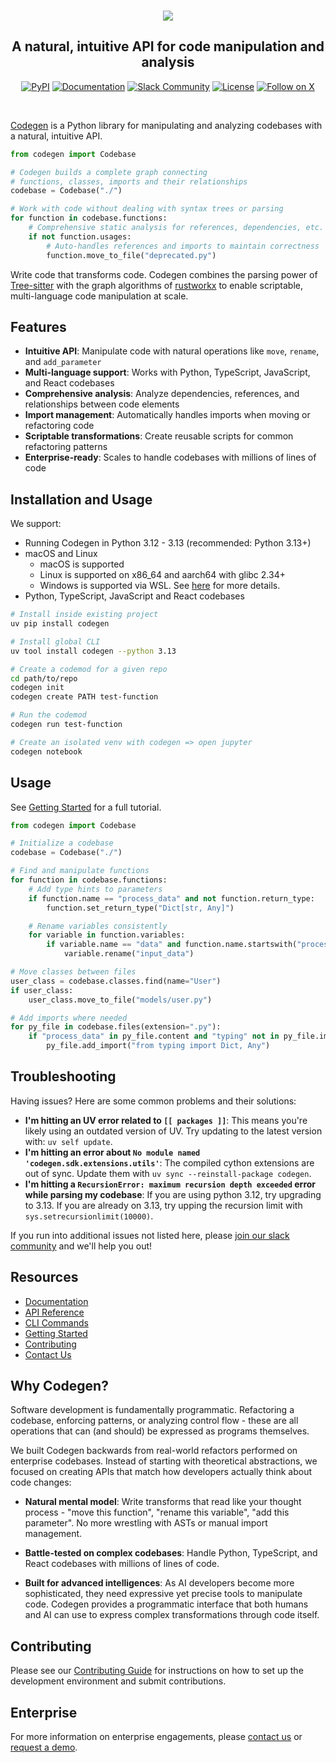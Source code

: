 <br />

<p align="center">
  <a href="https://docs.codegen.com">
    <img src="https://i.imgur.com/6RF9W0z.jpeg" />
  </a>
</p>

<h2 align="center">
  A natural, intuitive API for code manipulation and analysis
</h2>

<div align="center">

[![PyPI](https://img.shields.io/badge/PyPi-codegen-gray?style=flat-square&color=blue)](https://pypi.org/project/codegen/)
[![Documentation](https://img.shields.io/badge/Docs-docs.codegen.com-purple?style=flat-square)](https://docs.codegen.com)
[![Slack Community](https://img.shields.io/badge/Slack-Join-4A154B?logo=slack&style=flat-square)](https://community.codegen.com)
[![License](https://img.shields.io/badge/Code%20License-Apache%202.0-gray?&color=gray)](https://github.com/codegen-sh/codegen-sdk/tree/develop?tab=Apache-2.0-1-ov-file)
[![Follow on X](https://img.shields.io/twitter/follow/codegen?style=social)](https://x.com/codegen)

</div>

<br />

[Codegen](https://docs.codegen.com) is a Python library for manipulating and analyzing codebases with a natural, intuitive API.

```python
from codegen import Codebase

# Codegen builds a complete graph connecting
# functions, classes, imports and their relationships
codebase = Codebase("./")

# Work with code without dealing with syntax trees or parsing
for function in codebase.functions:
    # Comprehensive static analysis for references, dependencies, etc.
    if not function.usages:
        # Auto-handles references and imports to maintain correctness
        function.move_to_file("deprecated.py")
```

Write code that transforms code. Codegen combines the parsing power of [Tree-sitter](https://tree-sitter.github.io/tree-sitter/) with the graph algorithms of [rustworkx](https://github.com/Qiskit/rustworkx) to enable scriptable, multi-language code manipulation at scale.

## Features

- **Intuitive API**: Manipulate code with natural operations like `move`, `rename`, and `add_parameter`
- **Multi-language support**: Works with Python, TypeScript, JavaScript, and React codebases
- **Comprehensive analysis**: Analyze dependencies, references, and relationships between code elements
- **Import management**: Automatically handles imports when moving or refactoring code
- **Scriptable transformations**: Create reusable scripts for common refactoring patterns
- **Enterprise-ready**: Scales to handle codebases with millions of lines of code

## Installation and Usage

We support:

- Running Codegen in Python 3.12 - 3.13 (recommended: Python 3.13+)
- macOS and Linux
  - macOS is supported
  - Linux is supported on x86_64 and aarch64 with glibc 2.34+
  - Windows is supported via WSL. See [here](https://docs.codegen.com/building-with-codegen/codegen-with-wsl) for more details.
- Python, TypeScript, JavaScript and React codebases

```bash
# Install inside existing project
uv pip install codegen

# Install global CLI
uv tool install codegen --python 3.13

# Create a codemod for a given repo
cd path/to/repo
codegen init
codegen create PATH test-function

# Run the codemod
codegen run test-function

# Create an isolated venv with codegen => open jupyter
codegen notebook
```

## Usage

See [Getting Started](https://docs.codegen.com/introduction/getting-started) for a full tutorial.

```python
from codegen import Codebase

# Initialize a codebase
codebase = Codebase("./")

# Find and manipulate functions
for function in codebase.functions:
    # Add type hints to parameters
    if function.name == "process_data" and not function.return_type:
        function.set_return_type("Dict[str, Any]")

    # Rename variables consistently
    for variable in function.variables:
        if variable.name == "data" and function.name.startswith("process_"):
            variable.rename("input_data")

# Move classes between files
user_class = codebase.classes.find(name="User")
if user_class:
    user_class.move_to_file("models/user.py")

# Add imports where needed
for py_file in codebase.files(extension=".py"):
    if "process_data" in py_file.content and "typing" not in py_file.imports:
        py_file.add_import("from typing import Dict, Any")
```

## Troubleshooting

Having issues? Here are some common problems and their solutions:

- **I'm hitting an UV error related to `[[ packages ]]`**: This means you're likely using an outdated version of UV. Try updating to the latest version with: `uv self update`.
- **I'm hitting an error about `No module named 'codegen.sdk.extensions.utils'`**: The compiled cython extensions are out of sync. Update them with `uv sync --reinstall-package codegen`.
- **I'm hitting a `RecursionError: maximum recursion depth exceeded` error while parsing my codebase**: If you are using python 3.12, try upgrading to 3.13. If you are already on 3.13, try upping the recursion limit with `sys.setrecursionlimit(10000)`.

If you run into additional issues not listed here, please [join our slack community](https://community.codegen.com) and we'll help you out!

## Resources

- [Documentation](https://docs.codegen.com)
- [API Reference](https://docs.codegen.com/api-reference)
- [CLI Commands](https://docs.codegen.com/cli)
- [Getting Started](https://docs.codegen.com/introduction/getting-started)
- [Contributing](CONTRIBUTING.md)
- [Contact Us](https://codegen.com/contact)

## Why Codegen?

Software development is fundamentally programmatic. Refactoring a codebase, enforcing patterns, or analyzing control flow - these are all operations that can (and should) be expressed as programs themselves.

We built Codegen backwards from real-world refactors performed on enterprise codebases. Instead of starting with theoretical abstractions, we focused on creating APIs that match how developers actually think about code changes:

- **Natural mental model**: Write transforms that read like your thought process - "move this function", "rename this variable", "add this parameter". No more wrestling with ASTs or manual import management.

- **Battle-tested on complex codebases**: Handle Python, TypeScript, and React codebases with millions of lines of code.

- **Built for advanced intelligences**: As AI developers become more sophisticated, they need expressive yet precise tools to manipulate code. Codegen provides a programmatic interface that both humans and AI can use to express complex transformations through code itself.

## Contributing

Please see our [Contributing Guide](CONTRIBUTING.md) for instructions on how to set up the development environment and submit contributions.

## Enterprise

For more information on enterprise engagements, please [contact us](https://codegen.com/contact) or [request a demo](https://codegen.com/request-demo).
